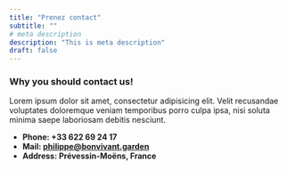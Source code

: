 ```yaml
---
title: "Prenez contact"
subtitle: ""
# meta description
description: "This is meta description"
draft: false
---
```



### Why you should contact us!
Lorem ipsum dolor sit amet, consectetur adipisicing elit. Velit recusandae voluptates doloremque veniam temporibus porro culpa ipsa, nisi soluta minima saepe laboriosam debitis nesciunt.

* **Phone: +33 622 69 24 17**
* **Mail: philippe@bonvivant.garden**
* **Address: Prévessin-Moëns, France**
